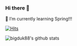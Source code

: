 ### Hi there 👋

🌱 I’m currently learning Spring!!!

[![Hits](https://hits.seeyoufarm.com/api/count/incr/badge.svg?url=https://github.com/bigduk88)](https://hits.seeyoufarm.com)   

![bigduk88's github stats](https://github-readme-stats.vercel.app/api?username=bigduk88&show_icons=true)

<!--
**bigduk88/bigduk88** is a ✨ _special_ ✨ repository because its `README.md` (this file) appears on your GitHub profile.

Here are some ideas to get you started:

- 🔭 I’m currently working on ...
- 🌱 I’m currently learning Spring!
- 👯 I’m looking to collaborate on ...
- 🤔 I’m looking for help with ...
- 💬 Ask me about ...
- 📫 How to reach me: ...
- 😄 Pronouns: ...
- ⚡ Fun fact: ...
-->
